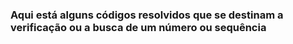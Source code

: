 ### Aqui está alguns códigos resolvidos que se destinam a verificação ou a busca de um número ou sequência
